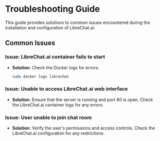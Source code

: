 # Troubleshooting Guide

This guide provides solutions to common issues encountered during the installation and configuration of LibreChat.ai.

## Common Issues

### Issue: LibreChat.ai container fails to start

- **Solution**: Check the Docker logs for errors:
    ```bash
    sudo docker logs librechat
    ```

### Issue: Unable to access LibreChat.ai web interface

- **Solution**: Ensure that the server is running and port 80 is open. Check the LibreChat.ai container logs for any errors.

### Issue: User unable to join chat room

- **Solution**: Verify the user's permissions and access controls. Check the LibreChat.ai configuration for any restrictions.

